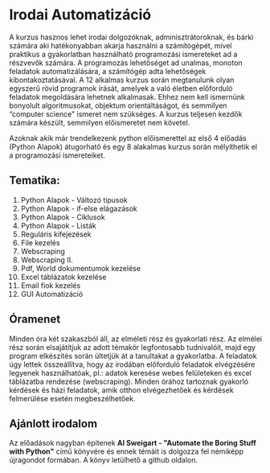# Irodai Automatizáció

A kurzus hasznos lehet irodai dolgozóknak, adminisztrátoroknak, és bárki számára aki hatékonyabban akarja használni a számítógépét, mivel praktikus a gyakorlatban használható programozási ismereteket ad a részvevők számára. A programozás lehetőséget ad unalmas, monoton feladatok automatizálására, a számítógép adta lehetőségek kibontakoztatásával. A 12 alkalmas kurzus során megtanulunk olyan egyszerű rövid programok írását, amelyek a való életben előforduló feladatok megoldására lehetnek alkalmasak. Ehhez nem kell ismernünk bonyolult algoritmusokat, objektum orientáltáságot, és semmilyen “computer science" ismeret nem szükséges. A kurzus teljesen kezdők számára készült, semmilyen előismeretet nem követel.

Azoknak akik már trendelkezenk python előismerettel az első 4 előadás (Python Alapok) átugorható és egy 8 alakalmas kurzus során mélyíthetik el a programozási ismereteiket.

## Tematika:
1. Python Alapok - Változó tipusok
2. Python Alapok - if-else elágazások
3. Python Alapok - Ciklusok
4. Python Alapok - Listák
5. Reguláris kifejezések
6. File kezelés
7. Webscraping
8. Webscraping II.
9. Pdf, World dokumentumok kezelése
10. Excel táblázatok kezelése
11. Email fiok kezelés
12. GUI Automatizáció

## Óramenet
Minden óra két szakaszból áll, az elméleti rész és gyakorlati rész. Az elmélei rész során elsajátítjuk az adott témakör legfontosabb tudnivalóit, majd egy program elkészítés során ültetjük át a tanultakat a gyakorlatba. A feladatok úgy lettek összeállítva, hogy az irodában előforduló feladatok elvégzésére legyenek használhatóak, pl.: adatok keresése webes felületeken és excel táblázatba rendezése (webscraping). Minden órához tartoznak gyakorló kérdések és házi feladatok, amik otthon elvégezhetőek és kérdések felmerülése esetén megbeszélhetőek.

## Ajánlott irodalom
Az előadások nagyban építenek **Al Sweigart - "Automate the Boring Stuff with Python"**  című könyvére és ennek témáit is dolgozza fel némiképp újragondot formában. A könyv letülhető a github oldalon.
